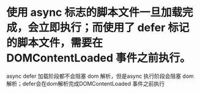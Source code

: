# 使用 async 标志的脚本文件一旦加载完成，会立即执行；而使用了 defer 标记的脚本文件，需要在 DOMContentLoaded 事件之前执行。
async defer 加载阶段都不会阻塞 dom 解析，但是async 执行阶段会阻塞  dom 解析；defer会在dom解析完成DOMContentLoaded 事件之前执行